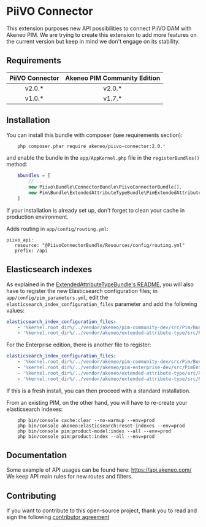 # PiiVO Connector

This extension purposes new API possibilities to connect PiiVO DAM with Akeneo PIM.
We are trying to create this extension to add more features on the current version but keep in mind we don't engage on its stability.


## Requirements

| PiiVO Connector     | Akeneo PIM Community Edition |
|:-------------------:|:----------------------------:|
| v2.0.*              | v2.0.*                       |
| v1.0.*              | v1.7.*                       |

## Installation
You can install this bundle with composer (see requirements section):

```bash
    php composer.phar require akeneo/piivo-connector:2.0.*
```

and enable the bundle in the `app/AppKernel.php` file in the `registerBundles()` method:

```php
    $bundles = [
        // ...
        new Piivo\Bundle\ConnectorBundle\PiivoConnectorBundle(),
        new Pim\Bundle\ExtendedAttributeTypeBundle\PimExtendedAttributeTypeBundle(),
    ]
```

If your installation is already set up, don't forget to clean your cache in production environment.

Adds routing in `app/config/routing.yml`:
```
piivo_api:
   resource: "@PiivoConnectorBundle/Resources/config/routing.yml"
   prefix: /api
```

## Elasticsearch indexes
As explained in the [ExtendedAttributeTypeBundle's README](https://github.com/akeneo/ExtendedAttributeTypeBundle/blob/v2.0.2/README.md),
you will also have to register the new Elasticsearch configuration files; in `app/config/pim_parameters.yml`, edit the 
`elasticsearch_index_configuration_files` parameter and add the following values:

```yaml
elasticsearch_index_configuration_files:
    - '%kernel.root_dir%/../vendor/akeneo/pim-community-dev/src/Pim/Bundle/CatalogBundle/Resources/elasticsearch/index_configuration.yml'
    - '%kernel.root_dir%/../vendor/akeneo/extended-attribute-type/src/Resources/config/elasticsearch/index_configuration.yml'
```

For the Enterprise edition, there is another file to register:
```yaml
elasticsearch_index_configuration_files:
    - '%kernel.root_dir%/../vendor/akeneo/pim-community-dev/src/Pim/Bundle/CatalogBundle/Resources/elasticsearch/index_configuration.yml'
    - '%kernel.root_dir%/../vendor/akeneo/pim-enterprise-dev/src/PimEnterprise/Bundle/WorkflowBundle/Resources/elasticsearch/index_configuration.yml'
    - '%kernel.root_dir%/../vendor/akeneo/extended-attribute-type/src/Resources/config/elasticsearch/index_configuration.yml'
    - '%kernel.root_dir%/../vendor/akeneo/extended-attribute-type/src/Resources/config/elasticsearch/index_configuration_ee.yml'    
```

If this is a fresh install, you can then proceed with a standard installation.

From an existing PIM, on the other hand, you will have to re-create your elasticsearch indexes:
```
    php bin/console cache:clear --no-warmup --env=prod
    php bin/console akeneo:elasticsearch:reset-indexes --env=prod
    php bin/console pim:product-model:index --all --env=prod
    php bin/console pim:product:index --all --env=prod
```

## Documentation

Some example of API usages can be found here: https://api.akeneo.com/
We keep API main rules for new routes and filters.


## Contributing

If you want to contribute to this open-source project, thank you to read and sign the following [contributor agreement](http://www.akeneo.com/contributor-license-agreement/)
